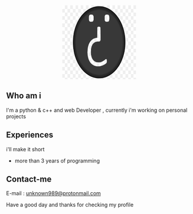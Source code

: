 <p align=center><img width=200 height=200 src="images/download.png" /></p>

## Who am i
I'm a python & c++ and web Developer , currently i'm working on personal projects

## Experiences
i'll make it short
* more than 3 years of programming

## Contact-me

E-mail : <a href="mailto:unknown989@protonmail.com">unknown989@protonmail.com</a>


Have a good day and thanks for checking my profile
